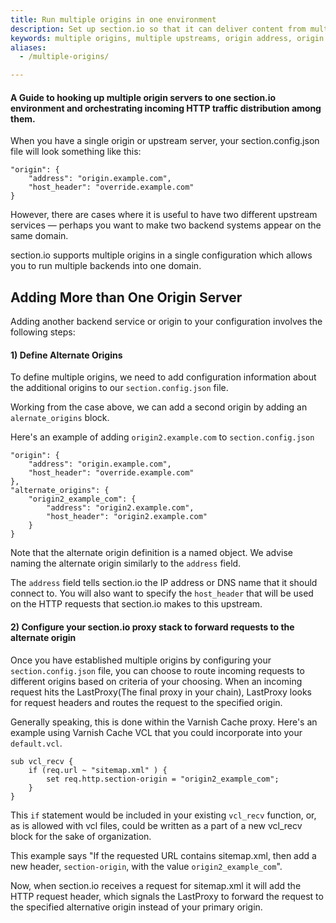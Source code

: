 ```yaml
---
title: Run multiple origins in one environment
description: Set up section.io so that it can deliver content from multiple origin servers
keywords: multiple origins, multiple upstreams, origin address, origin server, origin, cache, cached data, content delivery network, CDN
aliases:
  - /multiple-origins/

---
```

#### A Guide to hooking up multiple origin servers to one section.io environment and orchestrating incoming HTTP traffic distribution among them.

When you have a single origin or upstream server, your section.config.json file will look something like this:

    "origin": {
        "address": "origin.example.com",
        "host_header": "override.example.com"
    }

However, there are cases where it is useful to have two different upstream services — perhaps you want to make two backend systems appear on the same domain.

section.io supports multiple origins in a single configuration which allows you to run multiple backends into one domain.

## Adding More than One Origin Server

Adding another backend service or origin to your configuration involves the following steps:


#### 1) Define Alternate Origins

To define multiple origins, we need to add configuration information about the additional origins to our `section.config.json` file.

Working from the case above, we can add a second origin by adding an `alernate_origins` block.

Here's an example of adding `origin2.example.com` to `section.config.json`

    "origin": {
        "address": "origin.example.com",
        "host_header": "override.example.com"
    },
    "alternate_origins": {
        "origin2_example_com": {
            "address": "origin2.example.com",
            "host_header": "origin2.example.com"
        }
    }

Note that the alternate origin definition is a named object. We advise naming the alternate origin similarly to the `address` field.

The `address` field tells section.io the IP address or DNS name that it should connect to. You will also want to specify the `host_header` that will be used on the HTTP requests that section.io makes to this upstream.

#### 2) Configure your section.io proxy stack to forward requests to the alternate origin

Once you have established multiple origins by configuring your `section.config.json` file, you can choose to route incoming requests to different origins based on criteria of your choosing. When an incoming request hits the LastProxy(The final proxy in your chain), LastProxy looks for request headers and routes the request to the specified origin.

Generally speaking, this is done within the Varnish Cache  proxy. Here's an example using Varnish Cache VCL that you could incorporate into your `default.vcl`.

    sub vcl_recv {
        if (req.url ~ "sitemap.xml" ) {
            set req.http.section-origin = "origin2_example_com";
        }
    }

This `if` statement would be included in your existing `vcl_recv` function, or, as is allowed with vcl files, could be written as a part of a new vcl_recv block for the sake of organization.

This example says "If the requested URL contains sitemap.xml, then add a new header, `section-origin`, with the value `origin2_example_com`".

Now, when section.io receives a request for sitemap.xml it will add the HTTP request header, which signals the LastProxy to forward the request to the specified alternative origin instead of your primary origin.
